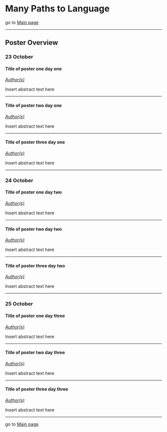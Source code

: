 # Many Paths to Language

go to [Main page](./MPaL_handbook)

---

## Poster Overview

### 23 October

#### Title of poster one day one

[*Author(s)*](./authors)

Insert abstract text here

---

#### Title of poster two day one

[*Author(s)*](./authors)

Insert abstract text here

---

#### Title of poster three day one

[*Author(s)*](./authors)

Insert abstract text here

---

### 24 October

#### Title of poster one day two

[*Author(s)*](./authors)

Insert abstract text here

---

#### Title of poster two day two

[*Author(s)*](./authors)

Insert abstract text here

---

#### Title of poster three day two

[*Author(s)*](./authors)

Insert abstract text here

---

### 25 October

#### Title of poster one day three

[*Author(s)*](./authors)

Insert abstract text here

---

#### Title of poster two day three

[*Author(s)*](./authors)

Insert abstract text here

---           

#### Title of poster three day three

[*Author(s)*](./authors)

Insert abstract text here

---

go to [Main page](./MPaL_handbook)
